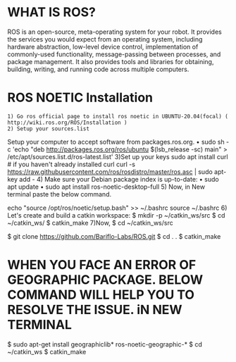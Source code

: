 # WHAT IS ROS?
 ROS is an open-source, meta-operating system for your robot. It provides the services you would expect from an operating system, including hardware abstraction, low-level device control, implementation of commonly-used functionality, message-passing between processes, and package management. It also provides tools and libraries for obtaining, building, writing, and running code across multiple computers.

# ROS NOETIC Installation
    1) Go ros official page to install ros noetic in UBUNTU-20.04(focal) ( http://wiki.ros.org/ROS/Installation )
    2) Setup your sources.list
  Setup your computer to accept software from packages.ros.org.
    • sudo sh -c 'echo "deb http://packages.ros.org/ros/ubuntu $(lsb_release -sc) main" > /etc/apt/sources.list.d/ros-latest.list'
               3)Set up your keys
       sudo apt install curl # if you haven't already installed curl
       curl -s https://raw.githubusercontent.com/ros/rosdistro/master/ros.asc | sudo apt-key add -
      4) Make sure your Debian package index is up-to-date:
    • sudo apt update
    • sudo apt install ros-noetic-desktop-full
5)  Now, in New terminal paste the below command.
     
  echo "source /opt/ros/noetic/setup.bash" >> ~/.bashrc
  source ~/.bashrc
6) Let's create and build a catkin workspace:
  $ mkdir -p ~/catkin_ws/src
  $ cd ~/catkin_ws/
  $ catkin_make
7)Now, 
  $ cd ~/catkin_ws/src

  $  git clone https://github.com/Bariflo-Labs/ROS.git
  $ cd  . .
  $ catkin_make

# WHEN YOU FACE AN ERROR OF GEOGRAPHIC PACKAGE. BELOW COMMAND WILL HELP YOU TO RESOLVE THE ISSUE. iN NEW TERMINAL
   $ sudo apt-get install geographiclib* ros-noetic-geographic-*
   $ cd ~/catkin_ws
   $ catkin_make
